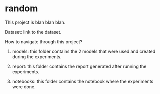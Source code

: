# random
This project is blah blah blah.

Dataset: link to the dataset.

How to navigate through this project?
1. models: this folder contains the 2 models that were used and created during the experiments.

2. report: this folder contains the report generated after running the experiments. 

3. notebooks: this folder contains the notebook where the experiments were done. 


